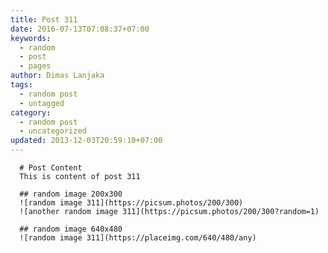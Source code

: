```yaml
---
title: Post 311
date: 2016-07-13T07:08:37+07:00
keywords:
  - random
  - post
  - pages
author: Dimas Lanjaka
tags:
  - random post
  - untagged
category:
  - random post
  - uncategorized
updated: 2013-12-03T20:59:10+07:00
---
```


      # Post Content
      This is content of post 311

      ## random image 200x300
      ![random image 311](https://picsum.photos/200/300)
      ![another random image 311](https://picsum.photos/200/300?random=1)

      ## random image 640x480
      ![random image 311](https://placeimg.com/640/480/any)
      